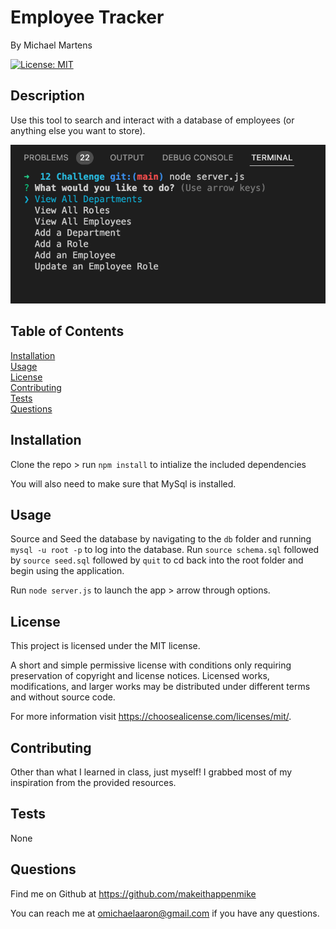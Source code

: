 # Employee Tracker
<p />By Michael Martens

[![License: MIT](https://img.shields.io/badge/License-MIT-yellow.svg)](https://opensource.org/licenses/MIT)

## Description
Use this tool to search and interact with a database of employees (or anything else you want to store).

<img src="./assets/img/employeetracker.png" />
<br>

## Table of Contents
[Installation](#installation)<br />[Usage](#usage)<br />[License](#license)<br />[Contributing](#contributing)<br />[Tests](#tests)<br />[Questions](#questions)

## Installation
Clone the repo > run ```npm install``` to intialize the included dependencies

You will also need to make sure that MySql is installed.

## Usage
Source and Seed the database by navigating to the ```db``` folder and running ```mysql -u root -p``` to log into the database. Run ```source schema.sql``` followed by ```source seed.sql``` followed by ```quit``` to cd back into the root folder and begin using the application.

Run ```node server.js``` to launch the app > arrow through options.

## License
This project is licensed under the MIT license.

A short and simple permissive license with conditions only requiring preservation of copyright and license notices. Licensed works, modifications, and larger works may be distributed under different terms and without source code.<p />For more information visit https://choosealicense.com/licenses/mit/.

## Contributing
Other than what I learned in class, just myself! I grabbed most of my inspiration from the provided resources.

## Tests
None

## Questions
Find me on Github at https://github.com/makeithappenmike<p/>You can reach me at omichaelaaron@gmail.com if you have any questions.
